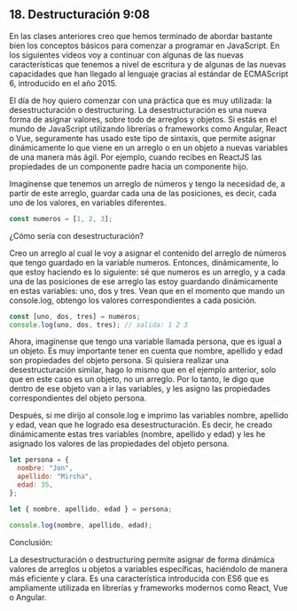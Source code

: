 ## **18. Destructuración 9:08**

En las clases anteriores creo que hemos terminado de abordar bastante bien los conceptos básicos para comenzar a programar en JavaScript. En los siguientes vídeos voy a continuar con algunas de las nuevas características que tenemos a nivel de escritura y de algunas de las nuevas capacidades que han llegado al lenguaje gracias al estándar de ECMAScript 6, introducido en el año 2015.

El día de hoy quiero comenzar con una práctica que es muy utilizada: la desestructuración o destructuring. La desestructuración es una nueva forma de asignar valores, sobre todo de arreglos y objetos. Si estás en el mundo de JavaScript utilizando librerías o frameworks como Angular, React o Vue, seguramente has usado este tipo de sintaxis, que permite asignar dinámicamente lo que viene en un arreglo o en un objeto a nuevas variables de una manera más ágil. Por ejemplo, cuando recibes en ReactJS las propiedades de un componente padre hacia un componente hijo.

Imagínense que tenemos un arreglo de números y tengo la necesidad de, a partir de este arreglo, guardar cada una de las posiciones, es decir, cada uno de los valores, en variables diferentes.

```js
const numeros = [1, 2, 3];
```

¿Cómo sería con desestructuración?

Creo un arreglo al cual le voy a asignar el contenido del arreglo de números que tengo guardado en la variable numeros. Entonces, dinámicamente, lo que estoy haciendo es lo siguiente: sé que numeros es un arreglo, y a cada una de las posiciones de ese arreglo las estoy guardando dinámicamente en estas variables: uno, dos y tres. Vean que en el momento que mando un console.log, obtengo los valores correspondientes a cada posición.

```js
const [uno, dos, tres] = numeros;
console.log(uno, dos, tres); // salida: 1 2 3
```

Ahora, imagínense que tengo una variable llamada persona, que es igual a un objeto. Es muy importante tener en cuenta que nombre, apellido y edad son propiedades del objeto persona. Si quisiera realizar una desestructuración similar, hago lo mismo que en el ejemplo anterior, solo que en este caso es un objeto, no un arreglo. Por lo tanto, le digo que dentro de ese objeto van a ir las variables, y les asigno las propiedades correspondientes del objeto persona.

Después, si me dirijo al console.log e imprimo las variables nombre, apellido y edad, vean que he logrado esa desestructuración. Es decir, he creado dinámicamente estas tres variables (nombre, apellido y edad) y les he asignado los valores de las propiedades del objeto persona.

```js
let persona = {
  nombre: "Jon",
  apellido: "Mircha",
  edad: 35,
};

let { nombre, apellido, edad } = persona;

console.log(nombre, apellido, edad);
```

Conclusión:

La desestructuración o destructuring permite asignar de forma dinámica valores de arreglos u objetos a variables específicas, haciéndolo de manera más eficiente y clara. Es una característica introducida con ES6 que es ampliamente utilizada en librerías y frameworks modernos como React, Vue o Angular.
